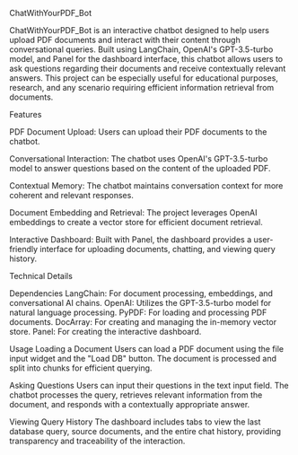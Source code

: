 ChatWithYourPDF_Bot

ChatWithYourPDF_Bot is an interactive chatbot designed to help users upload PDF documents and interact with their content through conversational queries. Built using LangChain, OpenAI's GPT-3.5-turbo model, and Panel for the dashboard interface, this chatbot allows users to ask questions regarding their documents and receive contextually relevant answers. This project can be especially useful for educational purposes, research, and any scenario requiring efficient information retrieval from documents.

Features

PDF Document Upload: Users can upload their PDF documents to the chatbot.

Conversational Interaction: The chatbot uses OpenAI's GPT-3.5-turbo model to answer questions based on the content of the uploaded PDF.

Contextual Memory: The chatbot maintains conversation context for more coherent and relevant responses.

Document Embedding and Retrieval: The project leverages OpenAI embeddings to create a vector store for efficient document retrieval.

Interactive Dashboard: Built with Panel, the dashboard provides a user-friendly interface for uploading documents, chatting, and viewing query history.

Technical Details

Dependencies
LangChain: For document processing, embeddings, and conversational AI chains.
OpenAI: Utilizes the GPT-3.5-turbo model for natural language processing.
PyPDF: For loading and processing PDF documents.
DocArray: For creating and managing the in-memory vector store.
Panel: For creating the interactive dashboard.

Usage
Loading a Document
Users can load a PDF document using the file input widget and the "Load DB" button. The document is processed and split into chunks for efficient querying.

Asking Questions
Users can input their questions in the text input field. The chatbot processes the query, retrieves relevant information from the document, and responds with a contextually appropriate answer.

Viewing Query History
The dashboard includes tabs to view the last database query, source documents, and the entire chat history, providing transparency and traceability of the interaction.
